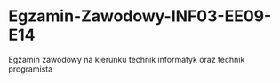 # Egzamin-Zawodowy-INF03-EE09-E14
Egzamin zawodowy na kierunku technik informatyk oraz technik programista
